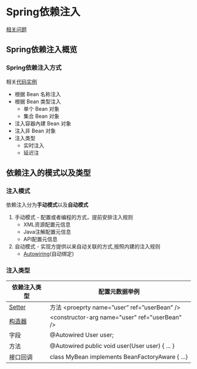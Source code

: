 # **Spring依赖注入**
[相关问题](springDI/springDIQuestion.md)
## **Spring依赖注入概览**
###  **Spring依赖注入方式**
相关[代码实例](/learn-ioc/ioc-container-overview/src/main/java/com/fantasybaby/spring/ioc/overview/di/SpringIocDiView.java)
* 根据 Bean 名称注入
* 根据 Bean 类型注入
  * 单个 Bean 对象
  * 集合 Bean 对象
* 注入容器內建 Bean 对象
* 注入非 Bean 对象
* 注入类型
  * 实时注入
  * 延迟注

## **依赖注入的模式以及类型**
### **注入模式**
 依赖注入分为**手动模式**以及**自动模式**
 1. 手动模式 - 配置或者编程的方式，提前安排注入规则
     * XML资源配置元信息
     * Java注解配置元信息
     * API配置元信息
 2. 自动模式 - 实现方提供以来自动关联的方式,按照内建的注入规则
    * [Autowiring](springDI/autowired.md)(自动绑定)
### **注入类型**
| 依赖注入类型 | 配置元数据举例 |
|-----|-----|
|[Setter](springDI/setterAndConstructorDi.md)|方法 \<proeprty name=”user” ref=”userBean” />|
|[构造器](springDI/setterAndConstructorDi.md)| \<constructor-arg name="user" ref="userBean" /> |
|字段|@Autowired User user;|
|方法|@Autowired public void user(User user) { ... }|
|接口回调|class MyBean implements BeanFactoryAware { ...} |